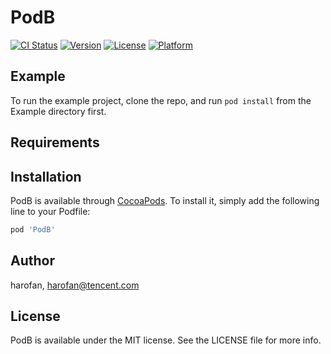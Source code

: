 # PodB

[![CI Status](https://img.shields.io/travis/harofan/PodB.svg?style=flat)](https://travis-ci.org/harofan/PodB)
[![Version](https://img.shields.io/cocoapods/v/PodB.svg?style=flat)](https://cocoapods.org/pods/PodB)
[![License](https://img.shields.io/cocoapods/l/PodB.svg?style=flat)](https://cocoapods.org/pods/PodB)
[![Platform](https://img.shields.io/cocoapods/p/PodB.svg?style=flat)](https://cocoapods.org/pods/PodB)

## Example

To run the example project, clone the repo, and run `pod install` from the Example directory first.

## Requirements

## Installation

PodB is available through [CocoaPods](https://cocoapods.org). To install
it, simply add the following line to your Podfile:

```ruby
pod 'PodB'
```

## Author

harofan, harofan@tencent.com

## License

PodB is available under the MIT license. See the LICENSE file for more info.
